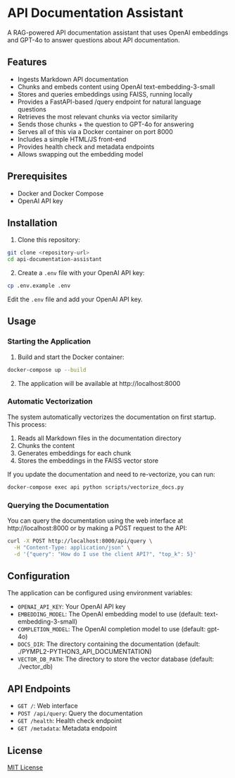# API Documentation Assistant

A RAG-powered API documentation assistant that uses OpenAI embeddings and GPT-4o to answer questions about API documentation.

## Features

- Ingests Markdown API documentation
- Chunks and embeds content using OpenAI text-embedding-3-small
- Stores and queries embeddings using FAISS, running locally
- Provides a FastAPI-based /query endpoint for natural language questions
- Retrieves the most relevant chunks via vector similarity
- Sends those chunks + the question to GPT-4o for answering
- Serves all of this via a Docker container on port 8000
- Includes a simple HTML/JS front-end
- Provides health check and metadata endpoints
- Allows swapping out the embedding model

## Prerequisites

- Docker and Docker Compose
- OpenAI API key

## Installation

1. Clone this repository:

```bash
git clone <repository-url>
cd api-documentation-assistant
```

2. Create a `.env` file with your OpenAI API key:

```bash
cp .env.example .env
```

Edit the `.env` file and add your OpenAI API key.

## Usage

### Starting the Application

1. Build and start the Docker container:

```bash
docker-compose up --build
```

2. The application will be available at http://localhost:8000

### Automatic Vectorization

The system automatically vectorizes the documentation on first startup. This process:
1. Reads all Markdown files in the documentation directory
2. Chunks the content
3. Generates embeddings for each chunk
4. Stores the embeddings in the FAISS vector store

If you update the documentation and need to re-vectorize, you can run:

```bash
docker-compose exec api python scripts/vectorize_docs.py
```

### Querying the Documentation

You can query the documentation using the web interface at http://localhost:8000 or by making a POST request to the API:

```bash
curl -X POST http://localhost:8000/api/query \
  -H "Content-Type: application/json" \
  -d '{"query": "How do I use the client API?", "top_k": 5}'
```

## Configuration

The application can be configured using environment variables:

- `OPENAI_API_KEY`: Your OpenAI API key
- `EMBEDDING_MODEL`: The OpenAI embedding model to use (default: text-embedding-3-small)
- `COMPLETION_MODEL`: The OpenAI completion model to use (default: gpt-4o)
- `DOCS_DIR`: The directory containing the documentation (default: ./PYMPL2-PYTHON3_API_DOCUMENTATION)
- `VECTOR_DB_PATH`: The directory to store the vector database (default: ./vector_db)

## API Endpoints

- `GET /`: Web interface
- `POST /api/query`: Query the documentation
- `GET /health`: Health check endpoint
- `GET /metadata`: Metadata endpoint

## License

[MIT License](LICENSE)